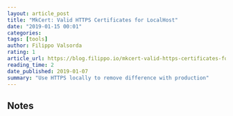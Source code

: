 ```yaml
---
layout: article_post
title: "MkCert: Valid HTTPS Certificates for LocalHost"
date: "2019-01-15 00:01"
categories:
tags: [tools]
author: Filippo Valsorda
rating: 1
article_url: https://blog.filippo.io/mkcert-valid-https-certificates-for-localhost/
reading_time: 2
date_published: 2019-01-07
summary: "Use HTTPS locally to remove difference with production"
---
```


## Notes
